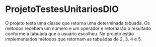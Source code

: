 # ProjetoTestesUnitariosDIO
O projeto testa uma classe que retorna uma determinada tabuada. 
Os métodos recebem um número e um operador e retornarão o resultado conforme a tabuáda que o usuário escolheu. 
No projeto estão implementados métodos que retornam as tabuádas de 2, 3, 4 e 5.
